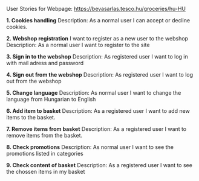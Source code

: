 User Stories for
Webpage: https://bevasarlas.tesco.hu/groceries/hu-HU

**1. Cookies handling**
Description: As a normal user I can accept or decline cookies.

**2. Webshop registration**
I want to register as a new user to the webshop
Description: As a normal user I want to register to the site

**3. Sign in to the webshop**
Description: As registered user I want to log in with  mail adress and password

**4. Sign out from the webshop**
Description: As registered user I want to log out from the webshop

**5. Change language**
Description: As normal user I want to change the language from Hungarian to English

**6. Add item to basket**
Description: As a registered user I want to add new items to the basket.

**7. Remove items from basket**
Description: As a registered user I want to remove items from the basket.

**8. Check promotions**
Description: As normal user I want to see the promotions listed in categories

**9. Check content of basket**
Description: As a registered user I want to see the chossen items in my basket